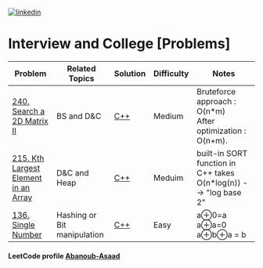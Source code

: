 <a href="https://www.linkedin.com/in/abanoub-asaad"><img src="https://www.dennyzhang.com/wp-content/uploads/sns/linkedin.png" alt="linkedin" /></a> 

# Interview and College [Problems] 


 Problem | Related Topics  | Solution | Difficulty | Notes
  -- | -- | -- | -- | ---
[240. Search a 2D Matrix II](https://leetcode.com/problems/search-a-2d-matrix-ii)| BS and D&C | [C++](https://github.com/Abanoub-Asaad/ProblemSolving/blob/master/Interview%20%26%20College%20%5BProblems%5D/240.%20Search%20a%202D%20Matrix%20II.cpp) | Medium | Bruteforce approach : O(n*m) <br> After optimization : O(n+m).
[215. Kth Largest Element in an Array](https://leetcode.com/problems/kth-largest-element-in-an-array/)| D&C and Heap | [C++](https://github.com/Abanoub-Asaad/ProblemSolving/blob/master/Interview%20%26%20College%20%5BProblems%5D/215.%20Kth%20Largest%20Element%20in%20an%20Array.cpp) | Meduim | built-in SORT function in C++ takes O(n*log(n)) --> "log base 2"
[136. Single Number](https://leetcode.com/problems/single-number/)| Hashing or Bit manipulation | [C++]() | Easy | a⊕0=a <br> a⊕a=0 <br> a⊕b⊕a = b

#### LeetCode profile [Abanoub-Asaad](https://leetcode.com/abanoub-asaad/)
